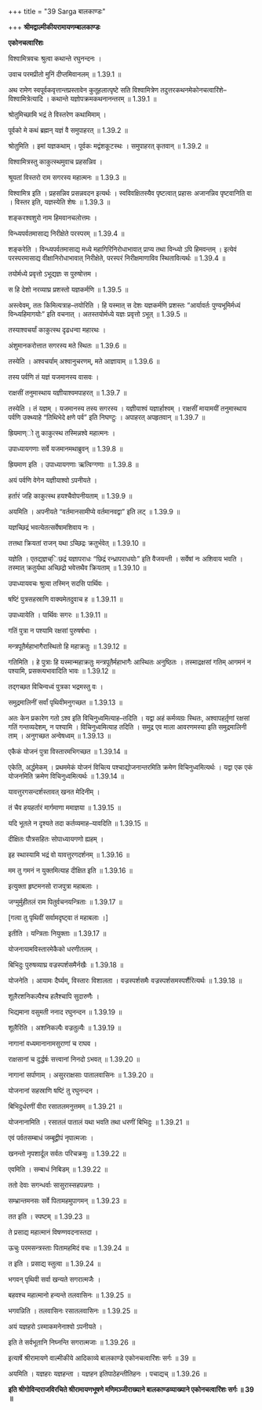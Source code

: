 +++
title = "39 Sarga बालकाण्डः"

+++
**श्रीमद्वाल्मीकीयरामायणम्बालकाण्डः**

**एकोनचत्वारिंशः**

विश्वामित्रवचः श्रुत्वा कथान्ते रघुनन्दनः ।

उवाच परमप्रीतो मुनिं दीप्तमिवानलम् ॥ 1.39.1 ॥

अथ रामेण स्वपूर्वकवृत्तान्तप्रस्तावेन कुतूहलात्पृष्टे सति विश्वामित्रेण तदुत्तरकथनमेकोनचत्वारिंशे–विश्वामित्रेत्यादि । कथान्ते यज्ञोपक्रमकथनानन्तरम् ॥ 1.39.1 ॥

श्रोतुमिच्छामि भद्रं ते विस्तरेण कथामिमाम् ।

पूर्वको मे कथं ब्रह्मन् यज्ञं वै समुपाहरत् ॥ 1.39.2 ॥

श्रोतुमिति । इमां यज्ञकथाम् । पूर्वकः मद्वंशकूटस्थः । समुपाहरत् कृतवान् ॥ 1.39.2 ॥

विश्वामित्रस्तु काकुत्स्थमुवाच प्रहसन्निव ।

श्रूयतां विस्तरो राम सगरस्य महात्मनः ॥ 1.39.3 ॥

विश्वामित्र इति । प्रहसन्निव प्रसन्नवदन इत्यर्थः । स्वविवक्षितस्यैव पृष्टत्वात् प्रहासः अजानन्निव पृष्टवानिति वा । विस्तर इति, यज्ञस्येति शेषः ॥ 1.39.3 ॥

शङ्करश्वशुरो नाम हिमवानचलोत्तमः ।

विन्ध्यपर्वतमासाद्य निरीक्षेते परस्परम् ॥ 1.39.4 ॥

शङ्करेति । विन्ध्यपर्वतमासाद्य मध्ये महागिरिनिरोधाभावात् प्राप्य तथा विन्ध्यो ऽपि हिमवन्तम् । इत्येवं परस्परमासाद्य वीक्षानिरोधाभावात् निरीक्षेते, परस्परं निरीक्षमाणाविव स्थितावित्यर्थः ॥ 1.39.4 ॥

तयोर्मध्ये प्रवृत्तो ऽभूद्यज्ञः स पुरुषोत्तम ।

स हि देशो नरव्याघ्र प्रशस्तो यज्ञकर्मणि ॥ 1.39.5 ॥

अस्त्वेवम्, ततः किमित्यत्राह–तयोरिति । हि यस्मात् स देशः यज्ञकर्मणि प्रशस्तः “आर्यावर्तः पुण्यभूमिर्मध्यं विन्ध्यहिमागयोः” इति वचनात् । अतस्तयोर्मध्ये यज्ञः प्रवृत्तो ऽभूत् ॥ 1.39.5 ॥

तस्याश्वचर्यां काकुत्स्थ दृढधन्वा महारथः ।

अंशुमानकरोत्तात सगरस्य मते स्थितः ॥ 1.39.6 ॥

तस्येति । अश्वचर्याम् अश्वानुचरणम्, मते आज्ञायाम् ॥ 1.39.6 ॥

तस्य पर्वणि तं यज्ञं यजमानस्य वासवः ।

राक्षसीं तनुमास्थाय यज्ञीयाश्वमपाहरत् ॥ 1.39.7 ॥

तस्येति । तं यज्ञम् । यजमानस्य तस्य सगरस्य । यज्ञीयाश्वं यज्ञार्हाश्वम् । राक्षसीं मायामयीं तनुमास्थाय पर्वणि उक्थ्याहे “तिथिभेदे क्षणे पर्व” इति निघण्टुः । अपाहरत् अपहृतवान् ॥ 1.39.7 ॥

ह्रियमाण्ो तु काकुत्स्थ तस्मिन्नश्वे महात्मनः ।

उपाध्यायगणाः सर्वे यजमानमथाब्रुवन् ॥ 1.39.8 ॥

ह्रियमाण इति । उपाध्यायगणाः ऋत्विग्गणाः ॥ 1.39.8 ॥

अयं पर्वणि वेगेन यज्ञीयाश्वो ऽपनीयते ।

हर्तारं जहि काकुत्स्थ हयश्चैवोपनीयताम् ॥ 1.39.9 ॥

अयमिति । अपनीयते “वर्तमानसामीप्ये वर्तमानवद्वा” इति लट् ॥ 1.39.9 ॥

यज्ञच्छिद्रं भवत्येतत्सर्वेषामशिवाय नः ।

तत्तथा क्रियतां राजन् यथा ऽच्छिद्रः क्रतुर्भवेत् ॥ 1.39.10 ॥

यज्ञेति । एतद्यज्ञच्िछद्रं यज्ञापराधः “छिद्रं रन्ध्रापराधयोः” इति वैजयन्ती । सर्वेषां नः अशिवाय भवति । तस्मात् क्रतुर्यथा अच्छिद्रो भवेत्तथैव क्रियताम् ॥ 1.39.10 ॥

उपाध्यायवचः श्रुत्वा तस्मिन् सदसि पार्थिवः ।

षष्टिं पुत्रसहस्राणि वाक्यमेतदुवाच ह ॥ 1.39.11 ॥

उपाध्यायेति । पार्थिवः सगरः ॥ 1.39.11 ॥

गतिं पुत्रा न पश्यामि रक्षसां पुरुषर्षभाः ।

मन्त्रपूतैर्महाभागैरास्थितो हि महाक्रतुः ॥ 1.39.12 ॥

गतिमिति । हे पुत्राः हि यस्मान्महाक्रतुः मन्त्रपूतैर्महाभागैः आस्थितः अनुष्ठितः । तस्माद्रक्षसां गतिम् आगमनं न पश्यामि, प्रसक्त्यभावादिति भावः ॥ 1.39.12 ॥

तद्गच्छत विचिन्वध्वं पुत्रका भद्रमस्तु वः ।

समुद्रमालिनीं सर्वां पृथिवीमनुगच्छत ॥ 1.39.13 ॥

अतः केन प्रकारेण गतो ऽश्व इति विचिनुध्वमित्याह–तदिति । यद्वा अहं कर्मव्यग्रः स्थितः, अश्वापहर्तृ़णां रक्षसां गतिं गन्तव्यदेशम्, न पश्यामि । विचिनुध्वमित्याह तदिति । समुद्र एव माला आवरणमस्या इति समुद्रमालिनी ताम् । अनुगच्छत अन्वेषध्वम् ॥ 1.39.13 ॥

एकैकं योजनं पुत्रा विस्तारमभिगच्छत ॥ 1.39.14 ॥

एकेति, अर्द्धमेकम् । प्रथममेकं योजनं विचित्य पश्चाद्योजनान्तरमिति क्रमेण विचिनुध्वमित्यर्थः । यद्वा एक एकं योजनमिति क्रमेण विचिनुध्वमित्यर्थः ॥ 1.39.14 ॥

यावत्तुरगसन्दर्शस्तावत् खनत मेदिनीम् ।

तं चैव हयहर्तारं मार्गमाणा ममाज्ञया ॥ 1.39.15 ॥

यदि भूतले न दृश्यते तदा कर्तव्यमाह–यावदिति ॥ 1.39.15 ॥

दीक्षितः पौत्रसहितः सोपाध्यायगणो ह्यहम् ।

इह स्थास्यामि भद्रं वो यावत्तुरगदर्शनम् ॥ 1.39.16 ॥

मम तु गमनं न युक्तमित्याह दीक्षित इति ॥ 1.39.16 ॥

इत्युक्ता हृष्टमनसो राजपुत्रा महाबलाः ।

जग्मुर्मुहीतलं राम पितुर्वचनयन्त्रिताः ॥ 1.39.17 ॥

\[गत्वा तु पृथिवीं सर्वामदृष्ट्वा तं महाबलाः ।\]

इतीति । यन्त्रिताः नियुक्ताः ॥ 1.39.17 ॥

योजनायामविस्तारमेकैको धरणीतलम् ।

बिभिदुः पुरुषव्याघ्र वज्रस्पर्शसमैर्नखैः ॥ 1.39.18 ॥

योजनेति । आयामः दैर्घ्यम्, विस्तारः विशालता । वज्रस्पर्शसमैः वज्रस्पर्शसमस्पर्शैरित्यर्थः ॥ 1.39.18 ॥

शूलैरशनिकल्पैश्च हलैश्चापि सुदारुणैः ।

भिद्यमाना वसुमती ननाद रघुनन्दन ॥ 1.39.19 ॥

शूलैरिति । अशनिकल्पैः वज्रतुल्यैः ॥ 1.39.19 ॥

नागानां वध्यमानानामसुराणां च राघव ।

राक्षसानां च दुर्द्धर्षः सत्त्वानां निनदो ऽभवत् ॥ 1.39.20 ॥

नागानां सर्पाणाम् । असुरराक्षसाः पातालवासिनः ॥ 1.39.20 ॥

योजनानां सहस्राणि षष्टिं तु रघुनन्दन ।

बिभिदुर्धरणीं वीरा रसातलमनुत्तमम् ॥ 1.39.21 ॥

योजनानामिति । रसातलं पातालं यथा भवति तथा धरणीं बिभिदुः ॥ 1.39.21 ॥

एवं पर्वतसम्बाधं जम्बूद्वीपं नृपात्मजाः ।

खनन्तो नृपशार्दूल सर्वतः परिचक्रमुः ॥ 1.39.22 ॥

एवमिति । सम्बाधं निबिडम् ॥ 1.39.22 ॥

ततो देवाः सगन्धर्वाः सासुरास्सहपन्नगाः ।

सम्भ्रान्तमनसः सर्वे पितामहमुपागमन् ॥ 1.39.23 ॥

तत इति । स्पष्टम् ॥ 1.39.23 ॥

ते प्रसाद्य महात्मानं विषण्णवदनास्तदा ।

ऊचुः परमसन्त्रस्ताः पितामहमिदं वचः ॥ 1.39.24 ॥

त इति । प्रसाद्य स्तुत्वा ॥ 1.39.24 ॥

भगवन् पृथिवी सर्वा खन्यते सगरात्मजैः ।

बहवश्च महात्मानो हन्यन्ते तलवासिनः ॥ 1.39.25 ॥

भगवन्निति । तलवासिनः रसातलवासिनः ॥ 1.39.25 ॥

अयं यज्ञहरो ऽस्माकमनेनाश्वो ऽपनीयते ।

इति ते सर्वभूतानि निघ्नन्ति सगरात्मजाः ॥ 1.39.26 ॥

इत्यार्षे श्रीरामायणे वाल्मीकीये आदिकाव्ये बालकाण्डे एकोनचत्वारिंशः सर्गः ॥ 39 ॥

अयमिति । यज्ञहरः यज्ञहन्ता । यज्ञहन इतिपाठेहन्तीतिहनः । पचाद्यच् ॥ 1.39.26 ॥

**इति श्रीगोविन्दराजविरचिते श्रीरामायणभूषणे मणिमञ्जीराख्याने बालकाण्डव्याख्याने एकोनचत्वारिंशः सर्गः ॥ 39 ॥**

